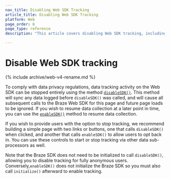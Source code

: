```yaml
---
nav_title: Disabling Web SDK Tracking
article_title: Disabling Web SDK Tracking
platform: Web
page_order: 6
page_type: reference
description: "This article covers disabling Web SDK tracking, including why, how, and the implications of doing so for Web."

---
```


# Disable Web SDK tracking

{% include archive/web-v4-rename.md %}

To comply with data privacy regulations, data tracking activity on the Web SDK can be stopped entirely using the method [`disableSDK()`](https://js.appboycdn.com/web-sdk/latest/doc/modules/braze.html#.disableSDK). This method will sync any data logged before `disableSDK()` was called, and will cause all subsequent calls to the Braze Web SDK for this page and future page loads to be ignored. If you wish to resume data collection at a later point in time, you can use the [`enableSDK()`](https://js.appboycdn.com/web-sdk/latest/doc/modules/braze.html#.enableSDK) method to resume data collection.

If you wish to provide users with the option to stop tracking, we recommend building a simple page with two links or buttons, one that calls `disableSDK()` when clicked, and another that calls `enableSDK()` to allow users to opt back in. You can use these controls to start or stop tracking via other data sub-processors as well.

Note that the Braze SDK does not need to be initialized to call `disableSDK()`, allowing you to disable tracking for fully anonymous users. Conversely,`enableSDK()` does not initialize the Braze SDK so you must also call `initialize()` afterward to enable tracking.
